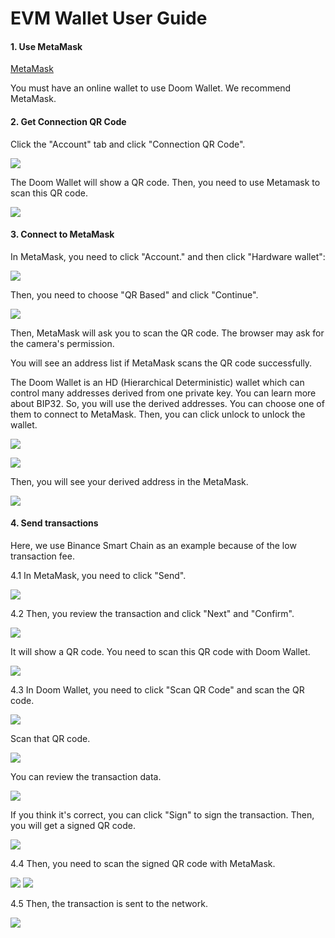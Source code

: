 # EVM Wallet User Guide

#### 1. Use MetaMask

[MetaMask](https://metamask.io/)

You must have an online wallet to use Doom Wallet. We recommend MetaMask.

#### 2. Get Connection QR Code

Click the "Account" tab and click "Connection QR Code".

![](./3-1.jpg)

The Doom Wallet will show a QR code. Then, you need to use Metamask to scan this QR code.

![](./3-2.jpg)

#### 3. Connect to MetaMask

In MetaMask, you need to click "Account." and then click "Hardware wallet":

![](./4-1.jpg)

Then, you need to choose "QR Based" and click "Continue".

![](./4-2.jpg)

Then, MetaMask will ask you to scan the QR code. The browser may ask for the camera's permission.

You will see an address list if MetaMask scans the QR code successfully.

The Doom Wallet is an HD (Hierarchical Deterministic) wallet which can control many addresses derived from one private key. You can learn more about BIP32. So, you will use the derived addresses. You can choose one of them to connect to MetaMask. Then, you can click unlock to unlock the wallet.

![](./4-4.jpg)

![](./4-5.jpg)

Then, you will see your derived address in the MetaMask.

![](./4-6.jpg)

#### 4. Send transactions

Here, we use Binance Smart Chain as an example because of the low transaction fee.

4.1 In MetaMask, you need to click "Send".

![](./5-1.jpg)

4.2 Then, you review the transaction and click "Next" and "Confirm".

![](./5-2.jpg)

It will show a QR code. You need to scan this QR code with Doom Wallet.

![](./5-3.jpg)

4.3 In Doom Wallet, you need to click "Scan QR Code" and scan the QR code.

![](./5-4.jpg)

Scan that QR code.

![](./5-5.jpg)

You can review the transaction data.

![](./5-6.jpg)

If you think it's correct, you can click "Sign" to sign the transaction. Then, you will get a signed QR code.

![](./5-7.jpg)

4.4 Then, you need to scan the signed QR code with MetaMask.

![](./5-8.jpg)
![](./5-9.jpg)

4.5 Then, the transaction is sent to the network.

![](./5-10.jpg)
